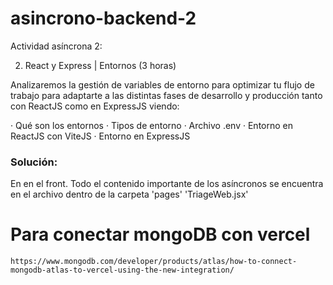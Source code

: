 # asincrono-backend-2

Actividad asíncrona 2:

2. React y Express | Entornos (3 horas)

Analizaremos la gestión de variables de entorno para optimizar tu flujo de trabajo para adaptarte a las distintas fases de desarrollo y producción tanto con ReactJS como en ExpressJS viendo:

· Qué son los entornos
· Tipos de entorno
· Archivo .env
· Entorno en ReactJS con ViteJS
· Entorno en ExpressJS 


### Solución:

En en el front. Todo el contenido importante de los asíncronos se encuentra en el archivo dentro de la carpeta 'pages' 'TriageWeb.jsx'


# Para conectar mongoDB con vercel
`https://www.mongodb.com/developer/products/atlas/how-to-connect-mongodb-atlas-to-vercel-using-the-new-integration/`